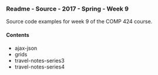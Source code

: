 ### Readme - Source - 2017 - Spring - Week 9

Source code examples for week 9 of the COMP 424 course.

#### Contents
* ajax-json
* grids
* travel-notes-series3
* travel-notes-series4
